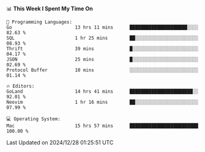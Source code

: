 <!--START_SECTION:waka-->
📊 **This Week I Spent My Time On** 

```text
💬 Programming Languages: 
Go                       13 hrs 11 mins      █████████████████████░░░░   82.63 % 
SQL                      1 hr 25 mins        ██░░░░░░░░░░░░░░░░░░░░░░░   08.93 % 
Thrift                   39 mins             █░░░░░░░░░░░░░░░░░░░░░░░░   04.17 % 
JSON                     25 mins             █░░░░░░░░░░░░░░░░░░░░░░░░   02.69 % 
Protocol Buffer          10 mins             ░░░░░░░░░░░░░░░░░░░░░░░░░   01.14 % 

🔥 Editors: 
GoLand                   14 hrs 41 mins      ███████████████████████░░   92.01 % 
Neovim                   1 hr 16 mins        ██░░░░░░░░░░░░░░░░░░░░░░░   07.99 % 

💻 Operating System: 
Mac                      15 hrs 57 mins      █████████████████████████   100.00 % 
```


 Last Updated on 2024/12/28 01:25:51 UTC
<!--END_SECTION:waka-->
